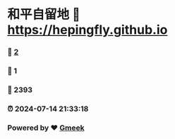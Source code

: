 # 和平自留地 :link: https://hepingfly.github.io 
### :page_facing_up: [2](https://hepingfly.github.io/tag.html) 
### :speech_balloon: 1 
### :hibiscus: 2393 
### :alarm_clock: 2024-07-14 21:33:18 
### Powered by :heart: [Gmeek](https://github.com/Meekdai/Gmeek)
